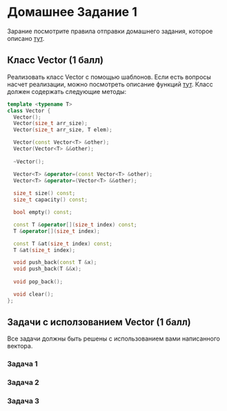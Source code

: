 # Домашнее Задание 1
Зарание посмотрите правила отправки домашнего задания, которое описано [тут](./info.md).

## Класс Vector (1 балл)
Реализовать класс Vector с помощью шаблонов.
Если есть вопросы насчет реализации, можно посмотреть описание функций [тут](https://en.cppreference.com/w/cpp/container/vector).
Класс должен содержать следующие методы:
```c++
template <typename T>
class Vector {
  Vector();
  Vector(size_t arr_size);
  Vector(size_t arr_size, T elem);

  Vector(const Vector<T> &other);
  Vector(Vector<T> &&other);
  
  ~Vector();

  Vector<T> &operator=(const Vector<T> &other);
  Vector<T> &operator=(Vector<T> &&other);
  
  size_t size() const;
  size_t capacity() const;

  bool empty() const;

  const T &operator[](size_t index) const;
  T &operator[](size_t index);

  const T &at(size_t index) const;
  T &at(size_t index);

  void push_back(const T &x);
  void push_back(T &&x);
  
  void pop_back();

  void clear();
};
```

## Задачи с исползованием Vector (1 балл)
Все задачи должны быть решены с использованием вами написанного вектора.

### Задача 1
### Задача 2
### Задача 3
